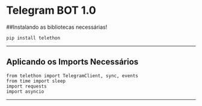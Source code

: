 # Telegram BOT 1.0

##Instalando as bibliotecas necessárias!
```python3
pip install telethon
```
***

## Aplicando os Imports Necessários

```python3
from telethon import TelegramClient, sync, events
from time import sleep
import requests
import asyncio
```
***
